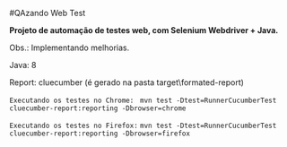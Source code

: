 #QAzando Web Test

**Projeto de automação de testes web, com Selenium Webdriver + Java.**

Obs.:
Implementando melhorias.

Java: 8

Report: cluecumber (é gerado na pasta target\formated-report)

`Executando os testes no Chrome:
`
`mvn test -Dtest=RunnerCucumberTest cluecumber-report:reporting -Dbrowser=chrome`

`Executando os testes no Firefox:`
`mvn test -Dtest=RunnerCucumberTest cluecumber-report:reporting -Dbrowser=firefox`